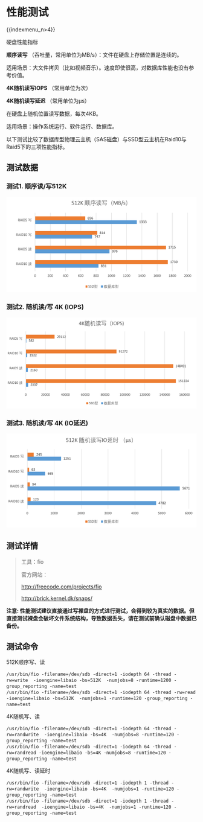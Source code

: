 # 性能测试

{{indexmenu_n>4}}

硬盘性能指标

**顺序读写** （吞吐量，常用单位为MB/s）：文件在硬盘上存储位置是连续的。

适用场景：大文件拷贝（比如视频音乐）。速度即使很高，对数据库性能也没有参考价值。

**4K随机读写IOPS** （常用单位为次）

**4K随机读写延迟** （常用单位为μs）

在硬盘上随机位置读写数据，每次4KB。

适用场景：操作系统运行、软件运行、数据库。

以下测试比较了数据库型物理云主机（SAS磁盘）与SSD型云主机在Raid10与Raid5下的三项性能指标。

## 测试数据

### 测试1. 顺序读/写512K

![image](/images/seq512k.png)

### 测试2. 随机读/写 4K (IOPS)

![image](/images/rand4k.png)

### 测试3. 随机读/写 4K (IO延迟)

![image](/images/rand4kdelay.png)

## 测试详情

> 工具：fio
> 
> 官方网站：
> 
> <http://freecode.com/projects/fio>
> 
> <http://brick.kernel.dk/snaps/>

**注意:
性能测试建议直接通过写裸盘的方式进行测试，会得到较为真实的数据。但直接测试裸盘会破坏文件系统结构，导致数据丢失，请在测试前确认磁盘中数据已备份。**

## 测试命令

512K顺序写、读

```
/usr/bin/fio -filename=/dev/sdb -direct=1 -iodepth 64 -thread -rw=write  -ioengine=libaio -bs=512K  -numjobs=8 -runtime=1200 -group_reporting -name=test
/usr/bin/fio -filename=/dev/sdb -direct=1 -iodepth 64 -thread -rw=read  -ioengine=libaio -bs=512K  -numjobs=1 -runtime=120 -group_reporting -name=test
```

4K随机写、读

```
/usr/bin/fio -filename=/dev/sdb -direct=1 -iodepth 64 -thread -rw=randwrite  -ioengine=libaio -bs=4K  -numjobs=8 -runtime=120 -group_reporting -name=test
/usr/bin/fio -filename=/dev/sdb -direct=1 -iodepth 64 -thread -rw=randread -ioengine=libaio -bs=4K -numjobs=8 -runtime=120 -group_reporting -name=test
```

4K随机写、读延时

```
/usr/bin/fio -filename=/dev/sdb -direct=1 -iodepth 1 -thread -rw=randwrite  -ioengine=libaio -bs=4K  -numjobs=1 -runtime=120 -group_reporting -name=test
/usr/bin/fio -filename=/dev/sdb -direct=1 -iodepth 1 -thread -rw=randread  -ioengine=libaio -bs=4K  -numjobs=1 -runtime=120 -group_reporting -name=test
```
